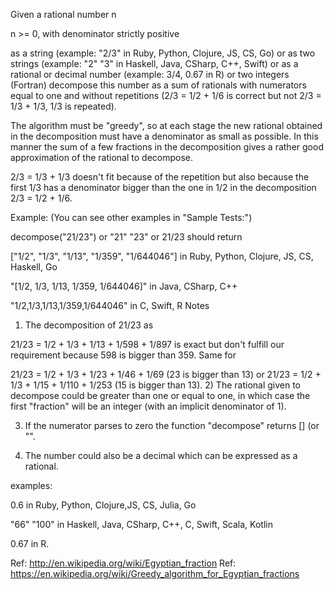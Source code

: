 Given a rational number n

n >= 0, with denominator strictly positive

as a string (example: "2/3" in Ruby, Python, Clojure, JS, CS, Go)
or as two strings (example: "2" "3" in Haskell, Java, CSharp, C++, Swift)
or as a rational or decimal number (example: 3/4, 0.67 in R)
or two integers (Fortran)
decompose this number as a sum of rationals with numerators equal to one and without repetitions (2/3 = 1/2 + 1/6 is correct but not 2/3 = 1/3 + 1/3, 1/3 is repeated).

The algorithm must be "greedy", so at each stage the new rational obtained in the decomposition must have a denominator as small as possible. In this manner the sum of a few fractions in the decomposition gives a rather good approximation of the rational to decompose.

2/3 = 1/3 + 1/3 doesn't fit because of the repetition but also because the first 1/3 has a denominator bigger than the one in 1/2 in the decomposition 2/3 = 1/2 + 1/6.

Example:
(You can see other examples in "Sample Tests:")

decompose("21/23") or "21" "23" or 21/23 should return 

["1/2", "1/3", "1/13", "1/359", "1/644046"] in Ruby, Python, Clojure, JS, CS, Haskell, Go

"[1/2, 1/3, 1/13, 1/359, 1/644046]" in Java, CSharp, C++

"1/2,1/3,1/13,1/359,1/644046" in C, Swift, R
Notes
1) The decomposition of 21/23 as

21/23 = 1/2 + 1/3 + 1/13 + 1/598 + 1/897
is exact but don't fulfill our requirement because 598 is bigger than 359. Same for

21/23 = 1/2 + 1/3 + 1/23 + 1/46 + 1/69 (23 is bigger than 13)
or 
21/23 = 1/2 + 1/3 + 1/15 + 1/110 + 1/253 (15 is bigger than 13).
2) The rational given to decompose could be greater than one or equal to one, in which case the first "fraction" will be an integer (with an implicit denominator of 1).

3) If the numerator parses to zero the function "decompose" returns [] (or "".

4) The number could also be a decimal which can be expressed as a rational.

examples:

0.6 in Ruby, Python, Clojure,JS, CS, Julia, Go

"66" "100" in Haskell, Java, CSharp, C++, C, Swift, Scala, Kotlin

0.67 in R.

Ref: http://en.wikipedia.org/wiki/Egyptian_fraction
Ref: https://en.wikipedia.org/wiki/Greedy_algorithm_for_Egyptian_fractions
